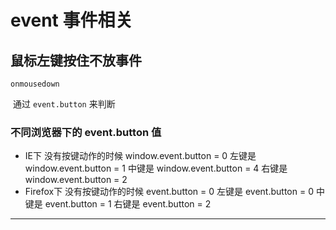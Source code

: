 # event 事件相关



## 鼠标左键按住不放事件

`onmousedown`

​	通过 `event.button` 来判断

### 不同浏览器下的 event.button 值

+ IE下
  没有按键动作的时候 window.event.button = 0
  左键是 window.event.button = 1
  中键是 window.event.button = 4
  右键是 window.event.button = 2
+ Firefox下
  没有按键动作的时候 event.button = 0
  左键是 event.button = 0
  中键是 event.button = 1
  右键是 event.button = 2

---

